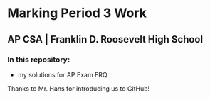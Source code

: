 # Marking Period 3 Work
## AP CSA | Franklin D. Roosevelt High School
### In this repository:
- my solutions for AP Exam FRQ

Thanks to Mr. Hans for introducing us to GitHub!
